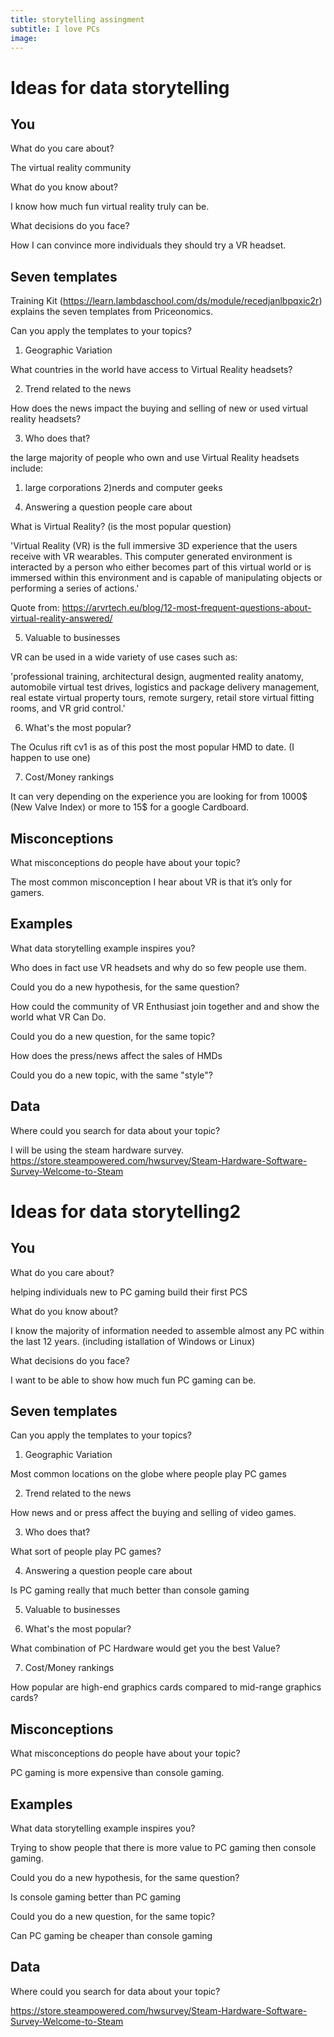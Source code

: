 ```yaml
---
title: storytelling assingment
subtitle: I love PCs
image:
--- 
```



# Ideas for data storytelling

## You

What do you care about?

The virtual reality community


What do you know about?

I know how much fun virtual reality truly can be.


What decisions do you face?

How I can convince more individuals they should try a VR headset.


## Seven templates

Training Kit (https://learn.lambdaschool.com/ds/module/recedjanlbpqxic2r) explains the seven templates from Priceonomics.

Can you apply the templates to your topics? 

1. Geographic Variation

What countries in the world have access to Virtual Reality headsets?


2. Trend related to the news

How does the news impact the buying and selling of new or used
virtual reality headsets?


3. Who does that?

the large majority of people who own and use Virtual Reality headsets include:
  1) large corporations
  2)nerds and computer geeks


4. Answering a question people care about

What is Virtual Reality? (is the most popular question)

'Virtual Reality (VR) is the full immersive 3D experience that the users receive with VR wearables. This computer generated environment     is interacted by a person who either becomes part of this virtual world or is immersed within this environment and is capable of                                          manipulating objects or performing a series of actions.'

Quote from: https://arvrtech.eu/blog/12-most-frequent-questions-about-virtual-reality-answered/


5. Valuable to businesses

VR can be used in a wide variety of use cases such as:

'professional training, architectural design, augmented reality anatomy, automobile virtual test drives, logistics and package delivery management, real estate virtual property tours, remote surgery, retail store virtual fitting rooms, and VR grid control.'


6. What's the most popular?

The Oculus rift cv1 is as of this post the most popular HMD to date. (I happen to use one)


7. Cost/Money rankings

It can very depending on the experience you are looking for from 1000$ (New Valve Index) or more to 15$ for a google Cardboard.


## Misconceptions

What misconceptions do people have about your topic?

The most common misconception I hear about VR is that it’s only for gamers.


## Examples

What data storytelling example inspires you?

Who does in fact use VR headsets and why do so few people use them.


Could you do a new hypothesis, for the same question?

How could the community of VR Enthusiast join together and and show the world what VR Can Do.


Could you do a new question, for the same topic?

How does the press/news affect the sales of HMDs


Could you do a new topic, with the same "style"?

## Data

Where could you search for data about your topic?

I will be using the steam hardware survey.
https://store.steampowered.com/hwsurvey/Steam-Hardware-Software-Survey-Welcome-to-Steam


# Ideas for data storytelling2

## You

What do you care about?

helping individuals new to PC gaming build their first PCS


What do you know about?

I know the majority of information needed to assemble almost any PC within the last 12 years.
(including istallation of Windows or Linux)


What decisions do you face?

I want to be able to show how much fun PC gaming can be.


## Seven templates

Can you apply the templates to your topics? 

1. Geographic Variation

Most common locations on the globe where people play PC games


2. Trend related to the news

How news and or press affect the buying and selling of video games.


3. Who does that?

What sort of people play PC games?


4. Answering a question people care about

Is PC gaming really that much better than console gaming


5. Valuable to businesses


6. What's the most popular?

What combination of PC Hardware would get you the best Value?


7. Cost/Money rankings

How popular are high-end graphics cards compared to mid-range graphics cards?


## Misconceptions

What misconceptions do people have about your topic?

PC gaming is more expensive than console gaming.


## Examples

What data storytelling example inspires you?

Trying to show people that there is more value to PC gaming then console gaming.


Could you do a new hypothesis, for the same question?

Is console gaming better than PC gaming


Could you do a new question, for the same topic?

Can PC gaming be cheaper than console gaming


## Data

Where could you search for data about your topic?

https://store.steampowered.com/hwsurvey/Steam-Hardware-Software-Survey-Welcome-to-Steam
